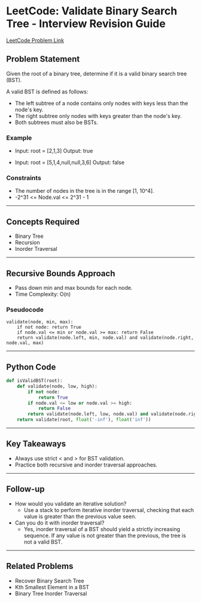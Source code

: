 # LeetCode: Validate Binary Search Tree - Interview Revision Guide

[LeetCode Problem Link](https://leetcode.com/problems/validate-binary-search-tree/description/)

## Problem Statement
Given the root of a binary tree, determine if it is a valid binary search tree (BST).

A valid BST is defined as follows:
- The left subtree of a node contains only nodes with keys less than the node's key.
- The right subtree only nodes with keys greater than the node's key.
- Both subtrees must also be BSTs.

### Example
- Input: root = [2,1,3]
  Output: true

- Input: root = [5,1,4,null,null,3,6]
  Output: false

### Constraints
- The number of nodes in the tree is in the range [1, 10^4].
- -2^31 <= Node.val <= 2^31 - 1

---

## Concepts Required
- Binary Tree
- Recursion
- Inorder Traversal

---

## Recursive Bounds Approach
- Pass down min and max bounds for each node.
- Time Complexity: O(n)

### Pseudocode
```
validate(node, min, max):
    if not node: return True
    if node.val <= min or node.val >= max: return False
    return validate(node.left, min, node.val) and validate(node.right, node.val, max)
```

---

## Python Code
```python
def isValidBST(root):
    def validate(node, low, high):
        if not node:
            return True
        if node.val <= low or node.val >= high:
            return False
        return validate(node.left, low, node.val) and validate(node.right, node.val, high)
    return validate(root, float('-inf'), float('inf'))
```

---

## Key Takeaways
- Always use strict < and > for BST validation.
- Practice both recursive and inorder traversal approaches.

---

## Follow-up
- How would you validate an iterative solution?
  - Use a stack to perform iterative inorder traversal, checking that each value is greater than the previous value seen.
- Can you do it with inorder traversal?
  - Yes, inorder traversal of a BST should yield a strictly increasing sequence. If any value is not greater than the previous, the tree is not a valid BST.

---

## Related Problems
- Recover Binary Search Tree
- Kth Smallest Element in a BST
- Binary Tree Inorder Traversal
